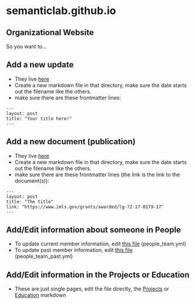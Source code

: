 # semanticlab.github.io
Organizational Website
---
So you want to...


## Add a new update
* They live [here](https://github.com/SemanticLab/semanticlab.github.io/tree/master/updates/_posts)
* Create a new markdown file in that directory, make sure the date starts out the filename like the others.
* make sure there are these frontmatter lines:
```
---
layout: post
title: "Your title here!"
---
```
## Add a new document (publication)
* They live [here](https://github.com/SemanticLab/semanticlab.github.io/tree/master/documents/_posts)
* Create a new markdown file in that directory, make sure the date starts out the filename like the others.
* make sure there are these frontmatter lines (the link is the link to the document(s)):
```
---
layout: post
title: "The title"
link: "https://www.imls.gov/grants/awarded/lg-72-17-0179-17"
---
```

## Add/Edit information about someone in People
* To update current member information, edit [this file](https://github.com/SemanticLab/semanticlab.github.io/blob/master/_data/people_team.yml) (people_team.yml)
* To update past member information, edit [this file](https://github.com/SemanticLab/semanticlab.github.io/blob/master/_data/people_team_past.yml) (people_team_past.yml)

## Add/Edit information in the Projects or Education
* These are just single pages, edit the file directly, the [Projects](https://github.com/SemanticLab/semanticlab.github.io/blob/master/projects.md) or [Education](https://github.com/SemanticLab/semanticlab.github.io/blob/master/education.md) markdown


